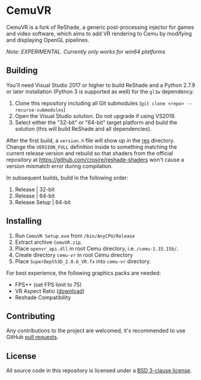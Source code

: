 CemuVR
=======
CemuVR is a fork of ReShade, a generic post-processing injector for games and video software, which aims to add VR rendering to Cemu by modifying and displaying OpenGL pipelines.

*Note: EXPERIMENTAL. Currently only works for win64 platforms*

## Building

You'll need Visual Studio 2017 or higher to build ReShade and a Python 2.7.9 or later installation (Python 3 is supported as well) for the `gl3w` dependency.

1. Clone this repository including all Git submodules (`git clone <repo> --recurse-submodules`)
2. Open the Visual Studio solution. Do not upgrade if using VS2019.
3. Select either the "32-bit" or "64-bit" target platform and build the solution (this will build ReShade and all dependencies).

After the first build, a `version.h` file will show up in the [res](/res) directory. Change the `VERSION_FULL` definition inside to something matching the current release version and rebuild so that shaders from the official repository at https://github.com/crosire/reshade-shaders won't cause a version mismatch error during compilation.

In subsequent builds, build in the following order:

1. Release | 32-bit
2. Release | 64-bit
3. Release Setup | 64-bit

## Installing

1. Run `CemuVR Setup.exe` from `/bin/AnyCPU/Release`
2. Extract archive `CemuVR.zip`.
3. Place `openvr_api.dll` in root Cemu directory, i.e. `/cemu-1.15.15b/`.
4. Create directory `cemu-vr` in root Cemu directory
5. Place `SuperDepth3D_2.0.6_VR.fx` into `cemu-vr` directory.

For best experience, the following graphics packs are needed:
* FPS++ (set FPS limit to 75)
* VR Aspect Ratio ([download](https://www.youtube.com/redirect?q=https%3A%2F%2Fcdn.discordapp.com%2Fattachments%2F356187763139280896%2F572156657350606860%2FBreathOfTheWild_VRAspectRatio.zip&redir_token=mxGwKxg0MGcwq9eWXeYw4anFSuZ8MTU3MDY2NzU5NUAxNTcwNTgxMTk1&v=CvrjNLsGQZI&event=video_description))
* Reshade Compatibility

## Contributing

Any contributions to the project are welcomed, it's recommended to use GitHub [pull requests](https://help.github.com/articles/using-pull-requests/).

## License

All source code in this repository is licensed under a [BSD 3-clause license](LICENSE.md).
